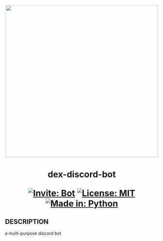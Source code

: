 <h3 align="center"><img src="https://user-images.githubusercontent.com/63065397/155839904-29ff9faa-f349-4d40-b21c-8f48b856e3a9.jpg" width="500"></h3>

<h1 align="center"> 
  
  dex-discord-bot
  
  [![Invite: Bot](https://img.shields.io/badge/Add%20to-your%20server-red.svg)](https://discord.com/api/oauth2/authorize?client_id=946829157445296188&permissions=534760651840&scope=bot) [![License: MIT](https://img.shields.io/badge/License-MIT-purple.svg)](https://github.com/code-chaser/dex/blob/main/LICENSE) [![Made in: Python](https://img.shields.io/badge/Made%20in-Python-yellow.svg)](https://github.com/code-chaser/dex/) 

</h1>

## DESCRIPTION
a multi-purpose discord bot
